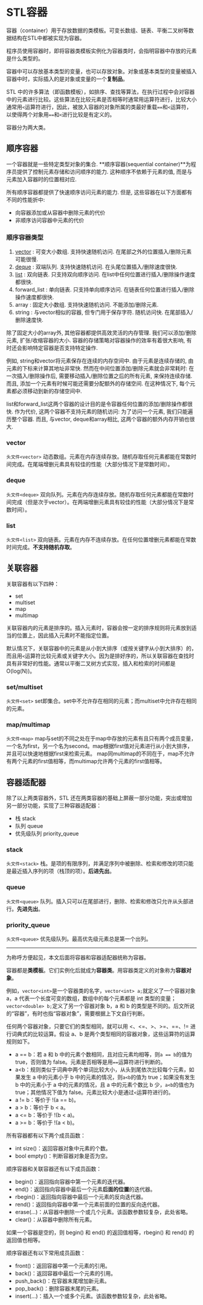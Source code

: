 # STL容器

容器（container）用于存放数据的类模板。可变长数组、链表、平衡二叉树等数据结构在STL中都被实现为容器。

程序员使用容器时，即将容器类模板实例化为容器类时，会指明容器中存放的元素是什么类型的。

容器中可以存放基本类型的变量，也可以存放对象。对象或基本类型的变量被插入容器中时，实际插入的是对象或变量的一个**复制品**。

STL 中的许多算法（即函数模板），如排序、查找等算法，在执行过程中会对容器中的元素进行比较。这些算法在比较元素是否相等时通常用运算符进行，比较大小通常用`<`运算符进行，因此，被放入容器的对象所属的类最好重载`==`和`<`运算符，以使得两个对象用`==`和`<`进行比较是有定义的。

容器分为两大类。

## 顺序容器

一个容器就是一些特定类型对象的集合. **顺序容器(sequential container)**为程序员提供了控制元素存储和访问顺序的能力. 这种顺序不依赖于元素的值, 而是与元素加入容器时的位置相对应.

所有顺序容器都提供了快速顺序访问元素的能力. 但是, 这些容器在以下方面都有不同的性能折中:

+ 向容器添加或从容器中删除元素的代价
+ 非顺序访问容器中元素的代价

### 顺序容器类型

1. [vector](vector.md) : 可变大小数组. 支持快速随机访问. 在尾部之外的位置插入/删除元素可能很慢.
2. [deque](deque.md) : 双端队列. 支持快速随机访问. 在头尾位置插入/删除速度很快.
3. [list](list.md) : 双向链表. 只支持双向顺序访问. 在list中任何位置进行插入/删除操作速度都很快.
4. forward_list : 单向链表. 只支持单向顺序访问. 在链表任何位置进行插入/删除操作速度都很快.
5. array : 固定大小数组. 支持快速随机访问. 不能添加/删除元素.
6. string : 与vector相似的容器, 但专门用于保存字符. 随机访问快. 在尾部插入/删除速度快.

除了固定大小的array外, 其他容器都提供高效灵活的内存管理. 我们可以添加/删除元素, 扩张/收缩容器的大小. 容器的存储策略对容器操作的效率有着很大影响, 有时还会影响特定容器是否支持特定操作.

例如, string和vector将元素保存在连续的内存空间中. 由于元素是连续存储的, 由元素的下标来计算其地址非常快. 然而在中间位置添加/删除元素就会非常耗时: 在一次插入/删除操作后, 需要移动插入/删除位置之后的所有元素, 来保持连续存储. 而且, 添加一个元素有时候可能还需要分配额外的存储空间. 在这种情况下, 每个元素都必须移动到新的存储空间中.

list和forward_list这两个容器的设计目的是令容器任何位置的添加/删除操作都很快. 作为代价, 这两个容器不支持元素的随机访问: 为了访问一个元素, 我们只能遍历整个容器. 而且, 与vector, deque和array相比, 这两个容器的额外内存开销也很大.

### vector

`头文件<vector>`
动态数组。元素在内存连续存放。随机存取任何元素都能在常数时间完成。在尾端增删元素具有较佳的性能（大部分情况下是常数时间）。

### deque

`头文件<deque>`
双向队列。元素在内存连续存放。随机存取任何元素都能在常数时间完成（但是次于vector）。在两端增删元素具有较佳的性能（大部分情况下是常数时间）。

### list

`头文件<list>`
双向链表。元素在内存不连续存放。在任何位置增删元素都能在常数时间完成。**不支持随机存取**。

## 关联容器

关联容器有以下四种：
+ set
+ multiset
+ map
+ multimap

关联容器内的元素是排序的。插入元素时，容器会按一定的排序规则将元素放到适当的位置上，因此插入元素时不能指定位置。

默认情况下，关联容器中的元素是从小到大排序（或按关键字从小到大排序）的，而且用`<`运算符比较元素或关键字大小。因为是排好序的，所以关联容器在查找时具有非常好的性能。通常以平衡二叉树方式实现，插入和检索的时间都是O(log(N))。

### set/multiset

`头文件<set>`
set即集合。set中不允许存在相同的元素；而multiset中允许存在相同的元素。

### map/multimap

`头文件<map>`
map与set的不同之处在于map中存放的元素有且只有两个成员变量，一个名为first，另一个名为second。map根据first值对元素进行从小到大排序，并且可以快速地根据first来检索元素。
map同multimap的不同在于，map不允许有两个元素的first值相等，而multimap允许两个元素的first值相等。

## 容器适配器

除了以上两类容器外，STL 还在两类容器的基础上屏蔽一部分功能，突出或增加另一部分功能，实现了三种容器适配器：
+ 栈 stack
+ 队列 queue
+ 优先级队列 priority_queue

### stack

`头文件<stack>`
栈。是项的有限序列，并满足序列中被删除、检索和修改的项只能是最近插入序列的项（栈顶的项）。**后进先出**。

### queue

`头文件<queue>`
队列。插入只可以在尾部进行，删除、检索和修改只允许从头部进行。**先进先出**。

### priority_queue

`头文件<queue>`
优先级队列。最高优先级元素总是第一个出列。

-------------------------------------------

为称呼方便起见，本文后面将容器和容器适配器统称为容器。

容器都是**类模板**。它们实例化后就成为**容器类**。用容器类定义的对象称为**容器对象**。

例如，`vector<int>`是一个容器类的名字，`vector<int> a;`就定义了一个容器对象 a，a 代表一个长度可变的数组，数组中的每个元素都是 int 类型的变量；`vector<double> b;`定义了另一个容器对象 b，a 和 b 的类型是不同的。后文所说的“容器”，有时也指“容器对象”，需要根据上下文自行判断。

任何两个容器对象，只要它们的类型相同，就可以用 <、<=、>、>=、==、!= 进行词典式的比较运算。假设 a、b 是两个类型相同的容器对象，这些运算符的运算规则如下。

*   a == b：若 a 和 b 中的元素个数相同，且对应元素均相等，则`a == b`的值为 true，否则值为 false。元素是否相等是用`==`运算符进行判断的。
*   a<b：规则类似于词典中两个单词比较大小，从头到尾依次比较每个元素，如果发生 a 中的元素小于 b 中的元素的情况，则`a<b`的值为 true；如果没有发生 b 中的元素小于 a 中的元素的情况，且 a 中的元素个数比 b 少，`a<b`的值也为 true；其他情况下值为 false。元素比较大小是通过`<`运算符进行的。
*   a != b：等价于 !(a == b)。
*   a > b：等价于 b < a。
*   a <= b：等价于 !(b < a)。
*   a >= b：等价于 !(a < b)。

所有容器都有以下两个成员函数：

+  int size()：返回容器对象中元素的个数。
+  bool empty()：判断容器对象是否为空。

顺序容器和关联容器还有以下成员函数：

+  begin()：返回指向容器中第一个元素的迭代器。
+  end()：返回指向容器中最后一个元素**后面的位置**的迭代器。
+  rbegin()：返回指向容器中最后一个元素的反向迭代器。
+  rend()：返回指向容器中第一个元素前面的位置的反向迭代器。
+  erase(...)：从容器中删除一个或几个元素。该函数参数较复杂，此处省略。
+  clear()：从容器中删除所有元素。

如果一个容器是空的，则 begin() 和 end() 的返回值相等，rbegin() 和 rend() 的返回值也相等。

顺序容器还有以下常用成员函数：

+  front()：返回容器中第一个元素的引用。
+  back()：返回容器中最后一个元素的引用。
+  push_back()：在容器末尾增加新元素。
+  pop_back()：删除容器末尾的元素。
+  insert(...)：插入一个或多个元素。该函数参数较复杂，此处省略。
